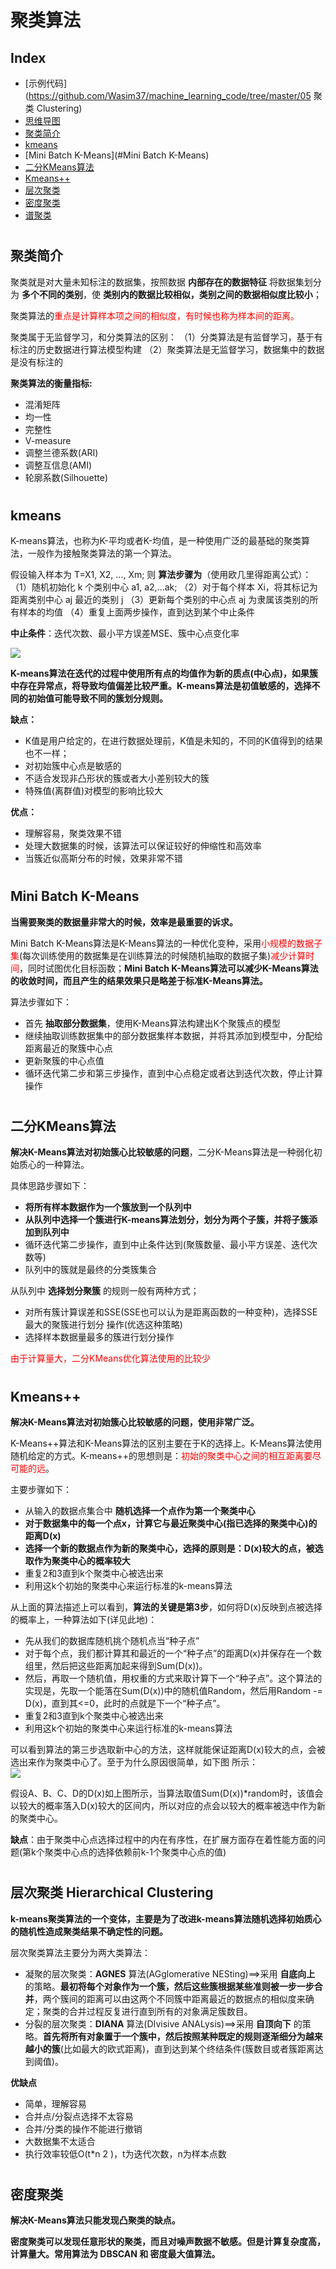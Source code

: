 聚类算法
===

Index
---
<!-- TOC -->

- [示例代码](https://github.com/Wasim37/machine_learning_code/tree/master/05 聚类 Clustering)
- [思维导图](https://www.processon.com/view/link/5ad81e5be4b046910642bc4b)
- [聚类简介](#聚类简介)
- [kmeans](#kmeans)
- [Mini Batch K-Means](#Mini Batch K-Means)
- [二分KMeans算法](#二分KMeans算法)
- [Kmeans++](#Kmeans++)
- [层次聚类](#层次聚类)
- [密度聚类](#密度聚类)
- [谱聚类](#谱聚类)

<!-- /TOC -->

# <h2 id="聚类简介">聚类简介</h2>

聚类就是对大量未知标注的数据集，按照数据 **内部存在的数据特征** 将数据集划分为 **多个不同的类别**，使 **类别内的数据比较相似，类别之间的数据相似度比较小**；

聚类算法的<font color="red">重点是计算样本项之间的相似度，有时候也称为样本间的距离。</font>

聚类属于无监督学习，和分类算法的区别：
（1）分类算法是有监督学习，基于有标注的历史数据进行算法模型构建
（2）聚类算法是无监督学习，数据集中的数据是没有标注的

**聚类算法的衡量指标:**
- 混淆矩阵
- 均一性
- 完整性
- V-measure
- 调整兰德系数(ARI)
- 调整互信息(AMI)
- 轮廓系数(Silhouette)


# <h2 id="kmeans">kmeans</h2>

K-means算法，也称为K-平均或者K-均值，是一种使用广泛的最基础的聚类算法，一般作为接触聚类算法的第一个算法。

假设输入样本为 T=X1, X2, ..., Xm; 则 **算法步骤为**（使用欧几里得距离公式）：
（1）随机初始化 k 个类别中心 a1, a2,...ak;
（2）对于每个样本 Xi，将其标记为距离类别中心 aj 最近的类别 j
（3）更新每个类别的中心点 aj 为隶属该类别的所有样本的均值
（4）重复上面两步操作，直到达到某个中止条件

**中止条件**：迭代次数、最小平方误差MSE、簇中心点变化率

![](http://hexo-blog-wasim.oss-cn-shenzhen.aliyuncs.com/聚类/20180515105259.png)

**K-means算法在迭代的过程中使用所有点的均值作为新的质点(中心点)，如果簇中存在异常点，将导致均值偏差比较严重。K-means算法是初值敏感的，选择不同的初始值可能导致不同的簇划分规则。**

**缺点：**
- K值是用户给定的，在进行数据处理前，K值是未知的，不同的K值得到的结果也不一样；
- 对初始簇中心点是敏感的
- 不适合发现非凸形状的簇或者大小差别较大的簇
- 特殊值(离群值)对模型的影响比较大

**优点：**
- 理解容易，聚类效果不错
- 处理大数据集的时候，该算法可以保证较好的伸缩性和高效率
- 当簇近似高斯分布的时候，效果非常不错


# <h2 id="Mini Batch K-Means">Mini Batch K-Means</h2>

**当需要聚类的数据量非常大的时候，效率是最重要的诉求。**

Mini Batch K-Means算法是K-Means算法的一种优化变种，采用<font color="red">小规模的数据子集</font>(每次训练使用的数据集是在训练算法的时候随机抽取的数据子集)<font color="red">减少计算时间</font>，同时试图优化目标函数；**Mini Batch K-Means算法可以减少K-Means算法的收敛时间，而且产生的结果效果只是略差于标准K-Means算法。**

算法步骤如下：
- 首先 **抽取部分数据集**，使用K-Means算法构建出K个聚簇点的模型
- 继续抽取训练数据集中的部分数据集样本数据，并将其添加到模型中，分配给距离最近的聚簇中心点
- 更新聚簇的中心点值
- 循环迭代第二步和第三步操作，直到中心点稳定或者达到迭代次数，停止计算操作


# <h2 id="二分KMeans算法">二分KMeans算法</h2>

**解决K-Means算法对初始簇心比较敏感的问题**，二分K-Means算法是一种弱化初始质心的一种算法。

具体思路步骤如下：
- **将所有样本数据作为一个簇放到一个队列中**
- **从队列中选择一个簇进行K-means算法划分，划分为两个子簇，并将子簇添加到队列中**
- 循环迭代第二步操作，直到中止条件达到(聚簇数量、最小平方误差、迭代次数等)
- 队列中的簇就是最终的分类簇集合

从队列中 **选择划分聚簇** 的规则一般有两种方式；
- 对所有簇计算误差和SSE(SSE也可以认为是距离函数的一种变种)，选择SSE最大的聚簇进行划分
操作(优选这种策略)
- 选择样本数据量最多的簇进行划分操作

<font color="red">由于计算量大，二分KMeans优化算法使用的比较少</font>


# <h2 id="Kmeans++">Kmeans++</h2>

**解决K-Means算法对初始簇心比较敏感的问题，使用非常广泛。**

K-Means++算法和K-Means算法的区别主要在于K的选择上。K-Means算法使用随机给定的方式。K-means++的思想则是：<font color="red">初始的聚类中心之间的相互距离要尽可能的远</font>。

主要步骤如下：
- 从输入的数据点集合中 **随机选择一个点作为第一个聚类中心**
- **对于数据集中的每一个点x，计算它与最近聚类中心(指已选择的聚类中心)的距离D(x)**
- **选择一个新的数据点作为新的聚类中心，选择的原则是：D(x)较大的点，被选取作为聚类中心的概率较大**
- 重复2和3直到k个聚类中心被选出来
- 利用这k个初始的聚类中心来运行标准的k-means算法

从上面的算法描述上可以看到，**算法的关键是第3步**，如何将D(x)反映到点被选择的概率上，一种算法如下(详见此地)：

- 先从我们的数据库随机挑个随机点当“种子点”
- 对于每个点，我们都计算其和最近的一个“种子点”的距离D(x)并保存在一个数组里，然后把这些距离加起来得到Sum(D(x))。
- 然后，再取一个随机值，用权重的方式来取计算下一个“种子点”。这个算法的实现是，先取一个能落在Sum(D(x))中的随机值Random，然后用Random -= D(x)，直到其<=0，此时的点就是下一个“种子点”。
- 重复2和3直到k个聚类中心被选出来
- 利用这k个初始的聚类中心来运行标准的k-means算法

可以看到算法的第三步选取新中心的方法，这样就能保证距离D(x)较大的点，会被选出来作为聚类中心了。至于为什么原因很简单，如下图 所示：  
![](http://hexo-blog-wasim.oss-cn-shenzhen.aliyuncs.com/聚类/20180515111218.png)
                                                
假设A、B、C、D的D(x)如上图所示，当算法取值Sum(D(x))*random时，该值会以较大的概率落入D(x)较大的区间内，所以对应的点会以较大的概率被选中作为新的聚类中心。

**缺点**：由于聚类中心点选择过程中的内在有序性，在扩展方面存在着性能方面的问题(第k个聚类中心点的选择依赖前k-1个聚类中心点的值)


# <h2 id="层次聚类">层次聚类 Hierarchical Clustering</h2>

**k-means聚类算法的一个变体，主要是为了改进k-means算法随机选择初始质心的随机性造成聚类结果不确定性的问题。**

层次聚类算法主要分为两大类算法：
- 凝聚的层次聚类：**AGNES** 算法(AGglomerative NESting)==>采用 **自底向上** 的策略。**最初将每个对象作为一个簇，然后这些簇根据某些准则被一步一步合并**，两个簇间的距离可以由这两个不同簇中距离最近的数据点的相似度来确定；聚类的合并过程反复进行直到所有的对象满足簇数目。
- 分裂的层次聚类：**DIANA** 算法(DIvisive ANALysis)==>采用 **自顶向下** 的策略。**首先将所有对象置于一个簇中，然后按照某种既定的规则逐渐细分为越来越小的簇**(比如最大的欧式距离)，直到达到某个终结条件(簇数目或者簇距离达到阈值)。

**优缺点**
- 简单，理解容易
- 合并点/分裂点选择不太容易
- 合并/分类的操作不能进行撤销
- 大数据集不太适合
- 执行效率较低O(t*n 2 )，t为迭代次数，n为样本点数


# <h2 id="密度聚类">密度聚类</h2>

**解决K-Means算法只能发现凸聚类的缺点。**

**密度聚类可以发现任意形状的聚类，而且对噪声数据不敏感。但是计算复杂度高，计算量大。常用算法为 DBSCAN 和 密度最大值算法。**


